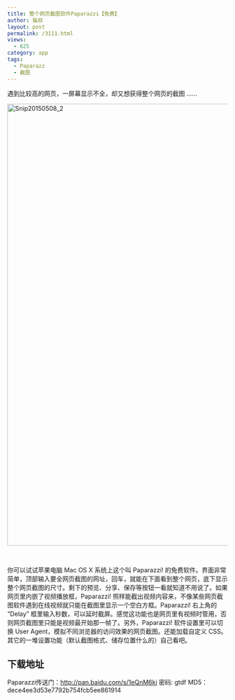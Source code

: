 ```yaml
---
title: 整个网页截图软件Paparazzi【免费】
author: 猫叔
layout: post
permalink: /3111.html
views:
  - 625
category: app
tags:
  - Paparazz
  - 截图
---
```

遇到比较高的网页，一屏幕显示不全，却又想获得整个网页的截图 ……

[<img class=" size-full wp-image-3112 aligncenter" src="http://cache.maoshu.cc//wp-content/uploads/2015/05/Snip20150508_2.png" alt="Snip20150508_2" width="816" height="1008" />][1]

&nbsp;

你可以试试苹果电脑 Mac OS X 系统上这个叫 Paparazzi! 的免费软件。界面非常简单，顶部输入要全网页截图的网址，回车，就能在下面看到整个网页，底下显示整个网页截图的尺寸。剩下的预览、分享、保存等按钮一看就知道不用说了。如果网页里内嵌了视频播放框，Paparazzi! 照样能截出视频内容来，不像某些网页截图软件遇到在线视频就只能在截图里显示一个空白方框。<span class="s1">Paparazzi! 右上角的 “Delay” 框里输入秒数，可以延时截屏。感觉这功能也是网页里有视频时管用，否则网页截图里只能是视频最开始那一帧了。另外，Paparazzi! 软件设置里可以切换 User Agent，模拟不同浏览器的访问效果的网页截图。还能加载自定义 CSS。其它的一堆设置功能（默认截图格式、储存位置什么的）自己看吧。</span>

## 下载地址

Paparazzi传送门：<http://pan.baidu.com/s/1eQnM6ki> 密码: gtdf
MD5：dece4ee3d53e7792b754fcb5ee861914


 [1]: http://cache.maoshu.cc//wp-content/uploads/2015/05/Snip20150508_2.png

